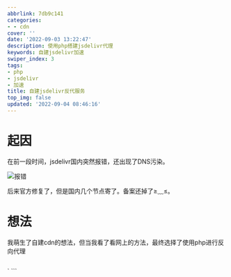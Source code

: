 ```yaml
---
abbrlink: 7db9c141
categories:
- - cdn
cover: ''
date: '2022-09-03 13:22:47'
description: 使用php搭建jsdelivr代理
keywords: 自建jsdelivr加速
swiper_index: 3
tags:
- php
- jsdelivr
- 加速
title: 自建jsdelivr反代服务
top_img: false
updated: '2022-09-04 08:46:16'
---
```

# 起因

在前一段时间，jsdelivr国内突然报错，还出现了DNS污染。

![报错](http://imgsrc.baidu.com/super/pic/item/902397dda144ad344ee7a35995a20cf430ad8597.jpg)

后来官方修复了，但是国内几个节点寄了。备案还掉了≥﹏≤。

# 想法

我萌生了自建cdn的想法，但当我看了看网上的方法，最终选择了使用php进行反向代理

```php

```

<?php
if(isset($_GET['url'])==false){die("请将参数填写完整，在当前路径后加上?url=反代的链接");}$token=(string)rand(100,99999);$ch = curl_init();curl_setopt($ch, CURLOPT_URL, $_GET['url']);curl_setopt($ch, CURLOPT_HEADER,false);curl_setopt($ch, CURLOPT_USERAGENT, $_SERVER['HTTP_USER_AGENT']);curl_setopt($ch, CURLOPT_SSL_VERIFYPEER, false);curl_setopt($ch, CURLOPT_SSL_VERIFYHOST, false);curl_setopt($ch, CURLOPT_RETURNTRANSFER, 1);curl_setopt($ch, CURLOPT_FOLLOWLOCATION ,1); if(isset($_SERVER['HTTP_REFERER'])==true){curl_setopt($ch, CURLOPT_REFERER, $_SERVER['HTTP_REFERER']);}$data_down = curl_exec($ch);if($data_down  === FALSE){die("代理时发生错误");}curl_close($ch);file_put_contents($token, $data_down);header('Content-Type: '.mime_content_type($token));unlink($token);echo $data_down;?>

` ```

